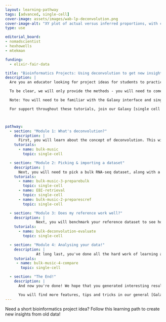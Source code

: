 ```yaml
---
layout: learning-pathway
tags: [advanced, single-cell]
cover-image: assets/images/wab-lp-deconvolution.png
cover-image-alt: "XY plot of actual versus inferred proportions, with coloured dots representing clusters and largely falling in a 1-1 slope"
type: use

editorial_board:
- nomadscientist
- hexhowells
- mtekman

funding:
  - elixir-fair-data

title: "Bioinformatics Projects: Using deconvolution to get new insights from old bulk RNA-seq data"
description: |
  Are you an educator looking for project ideas for students to practice independent enquiry and research skills? Are you a student looking for a project idea? Look no more - here, you will find a learning pathway of tutorials that can guide you through the skills to find old data and transform it into new results!

  To be clear, we will only provide the methods - you will need to come up with your own research question by exploring the literature and available public datasets, apply these analyses, and interpret the results. Your research question will take the form of, **"How does `variable X` impact the cell type proportions in `issue/sample/organism Y`?"**

  Note: You will need to be familiar with the Galaxy interface and single-cell RNA-seq analysis in general to follow this Learning Pathway. You can do so by completing the [Introduction to single-cell analysis learning pathway]({% link learning-pathways/intro_single_cell.md %}). It would be a bonus to also complete the [Beyond single cell learning pathway]({% link learning-pathways/beyond_single_cell.md %}) to reinforce that knowledge.

  For support throughout these tutorials, join our Galaxy [single cell chat group on Matrix](https://matrix.to/#/#Galaxy-Training-Network_galaxy-single-cell:gitter.im) to ask questions!



pathway:
  - section: "Module 1: What's deconvolution?"
    description: |
      First, you will learn about the concept of deconvolution. This will help you formulate your question and identify datasets next.
    tutorials:
      - name: bulk-music
        topic: single-cell

  - section: "Module 2: Picking & importing a dataset"
    description: |
      Next, you will need to pick a bulk RNA-seq dataset, along with a corresponding single-cell dataset as a reference to perform deconvolution. You will need to then transform these datasets into ESet objects. We have set up these tutorials to work with datasets from the European Bioinformatics Institute, because these are carefully curated and work with our workflows. You can try others, but you may experience challenges.
    tutorials:
      - name: bulk-music-3-preparebulk
        topic: single-cell
      - name: EBI-retrieval
        topic: single-cell
      - name: bulk-music-2-preparescref
        topic: single-cell

  - section: "Module 3: Does my reference work well?"
    description: |
              Next, you will benchmark your reference dataset to see how accurate it is at inferring proportions. If it does not work well, you may need to pick a different dataset and try again!
    tutorials:
      - name: bulk-deconvolution-evaluate
        topic: single-cell

  - section: "Module 4: Analysing your data!"
    description: |
              At long last, you've done all the hard work of learning about deconvolution, picking your datasets, reformatting them for use, and making sure your reference is of a high quality. You can now finally infer cell proportions from your bulk RNA-seq samples, and compare them across a variable of interest!
    tutorials:
     - name: bulk-music-4-compare
       topic: single-cell

  - section: "The End!"
    description: |
      And now you're done! We hope that you generated interesting results that you are able to write up in a fantastic project. We would love to hear from you if you have! Contact us via our Galaxy [single cell chat group on Matrix](https://matrix.to/#/#Galaxy-Training-Network_galaxy-single-cell:gitter.im). Alternatively, if you prefer Slack, join the [GTN's Slack workspace](https://gxy.io/gtn-slack) and message our #single-cell-users channel.

      You will find more features, tips and tricks in our general [Galaxy Single-cell Training page](/training-material/topics/single-cell/index.html).
---
```


Need a short bioinformatics project idea? Follow this learning path to create new insights from old data!
